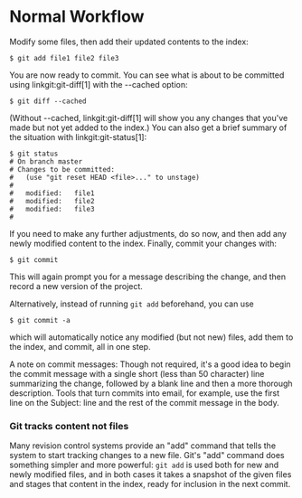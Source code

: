# Normal Workflow

Modify some files, then add their updated contents to the index:

    $ git add file1 file2 file3

You are now ready to commit.  You can see what is about to be committed
using linkgit:git-diff[1] with the --cached option:

    $ git diff --cached

(Without --cached, linkgit:git-diff[1] will show you any changes that
you've made but not yet added to the index.)  You can also get a brief
summary of the situation with linkgit:git-status[1]:

    $ git status
    # On branch master
    # Changes to be committed:
    #   (use "git reset HEAD <file>..." to unstage)
    #
    #   modified:   file1
    #   modified:   file2
    #   modified:   file3
    #

If you need to make any further adjustments, do so now, and then add any
newly modified content to the index.  Finally, commit your changes with:

    $ git commit

This will again prompt you for a message describing the change, and then
record a new version of the project.

Alternatively, instead of running `git add` beforehand, you can use

    $ git commit -a
    
which will automatically notice any modified (but not new) files, add
them to the index, and commit, all in one step.

A note on commit messages: Though not required, it's a good idea to
begin the commit message with a single short (less than 50 character)
line summarizing the change, followed by a blank line and then a more
thorough description.  Tools that turn commits into email, for
example, use the first line on the Subject: line and the rest of the
commit message in the body.

### Git tracks content not files

Many revision control systems provide an "add" command that tells the
system to start tracking changes to a new file.  Git's "add" command
does something simpler and more powerful: `git add` is used both for new
and newly modified files, and in both cases it takes a snapshot of the
given files and stages that content in the index, ready for inclusion in
the next commit.
